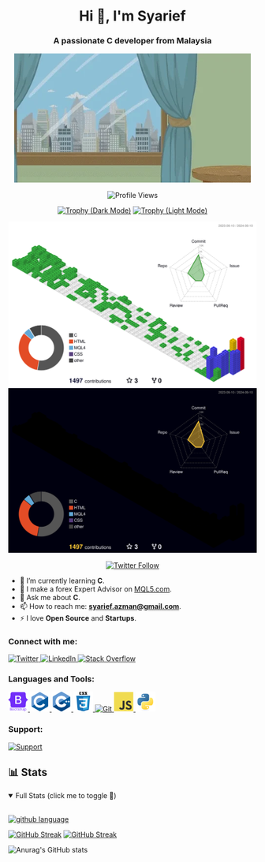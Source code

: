 <h1 align="center">Hi 👋, I'm Syarief</h1>
<h3 align="center">A passionate C developer from Malaysia</h3>

<!-- Optional banner -->
<!-- <p align='center'>
    <img src="https://www.lambdatest.com/resources/images/news24.gif" alt="News Banner">
</p> -->

<p align='center'>
  <a href="https://github.com/syarief02">
    <img src="./zQinMHnDYiNnq.webp" alt="GitHub">
  </a>
</p>

<!-- Optional gif -->
<!-- <p align='center'> 
  <a href="https://github.com/syarief02">
    <img src="https://user-images.githubusercontent.com/74038190/235224431-e8c8c12e-6826-47f1-89fb-2ddad83b3abf.gif" alt="Animation">
  </a>
</p> -->

<p align="center">
  <img src="https://komarev.com/ghpvc/?username=syarief02&label=PROFILE+VIEWS" alt="Profile Views" />
</p>

<div align="center">

[![Trophy (Dark Mode)](https://github-profile-trophy.vercel.app/?username=syarief02&theme=onedark#gh-dark-mode-only)](https://github.com/syarief02#gh-dark-mode-only)
[![Trophy (Light Mode)](https://github-profile-trophy.vercel.app/?username=syarief02&theme=onelight#gh-light-mode-only)](https://github.com/syarief02#gh-light-mode-only)

</div>

<div align="center">

[![Contribution Graph (Light)](./profile-3d-contrib/profile-gitblock.svg#gh-light-mode-only)](https://github.com/syarief02#gh-light-mode-only)
[![Contribution Graph (Dark)](./profile-3d-contrib/profile-night-rainbow.svg#gh-dark-mode-only)](https://github.com/syarief02#gh-dark-mode-only)

</div>

<p align="center">
  <a href="https://twitter.com/syariefazman" target="blank">
    <img src="https://img.shields.io/twitter/follow/syariefazman?logo=twitter&style=for-the-badge" alt="Twitter Follow" />
  </a>
</p>

- 🌱 I’m currently learning **C**.
- 📝 I make a forex Expert Advisor on [MQL5.com](https://tinyurl.com/eabubuy).
- 💬 Ask me about **C**.
- 📫 How to reach me: **syarief.azman@gmail.com**.
- ⚡ I love **Open Source** and **Startups**.

<h3 align="left">Connect with me:</h3>
<p align="left">
  <a href="https://twitter.com/syariefazman" target="_blank">
    <img src="https://raw.githubusercontent.com/rahuldkjain/github-profile-readme-generator/master/src/images/icons/Social/twitter.svg" alt="Twitter" height="30" width="40" />
  </a>
  <a href="https://linkedin.com/in/syariefazman" target="_blank">
    <img src="https://raw.githubusercontent.com/rahuldkjain/github-profile-readme-generator/master/src/images/icons/Social/linked-in-alt.svg" alt="LinkedIn" height="30" width="40" />
  </a>
  <a href="https://stackoverflow.com/users/22780408/syarief-azman" target="_blank">
    <img src="https://raw.githubusercontent.com/rahuldkjain/github-profile-readme-generator/master/src/images/icons/Social/stack-overflow.svg" alt="Stack Overflow" height="30" width="40" />
  </a>
</p>

<h3 align="left">Languages and Tools:</h3>
<p align="left">
  <a href="https://getbootstrap.com" target="_blank" rel="noreferrer">
    <img src="https://raw.githubusercontent.com/devicons/devicon/master/icons/bootstrap/bootstrap-plain-wordmark.svg" alt="Bootstrap" width="40" height="40" />
  </a>
  <a href="https://www.cprogramming.com/" target="_blank" rel="noreferrer">
    <img src="https://raw.githubusercontent.com/devicons/devicon/master/icons/c/c-original.svg" alt="C" width="40" height="40" />
  </a>
  <a href="https://www.w3schools.com/cpp/" target="_blank" rel="noreferrer">
    <img src="https://raw.githubusercontent.com/devicons/devicon/master/icons/cplusplus/cplusplus-original.svg" alt="C++" width="40" height="40" />
  </a>
  <a href="https://www.w3schools.com/css/" target="_blank" rel="noreferrer">
    <img src="https://raw.githubusercontent.com/devicons/devicon/master/icons/css3/css3-original-wordmark.svg" alt="CSS3" width="40" height="40" />
  </a>
  <a href="https://git-scm.com/" target="_blank" rel="noreferrer">
    <img src="https://www.vectorlogo.zone/logos/git-scm/git-scm-icon.svg" alt="Git" width="40" height="40" />
  </a>
  <a href="https://developer.mozilla.org/en-US/docs/Web/JavaScript" target="_blank" rel="noreferrer">
    <img src="https://raw.githubusercontent.com/devicons/devicon/master/icons/javascript/javascript-original.svg" alt="JavaScript" width="40" height="40" />
  </a>
  <a href="https://www.python.org" target="_blank" rel="noreferrer">
    <img src="https://raw.githubusercontent.com/devicons/devicon/master/icons/python/python-original.svg" alt="Python" width="40" height="40" />
  </a>
</p>

<h3 align="left">Support:</h3>
<p>
  <a href="https://paypal.me/syariefazman">
    <img src="https://cdn.buymeacoffee.com/buttons/v2/default-yellow.png" height="50" width="140" alt="Support" />
  </a>
</p>
<h2>📊 Stats</h2>
<details open="">
 <summary>Full Stats (click me to toggle 👀)</summary>
 <br>
<!-- ![IndoGitHubers-badge](https://indogithubers-badge.vercel.app/badge?username=syarief02) -->

<!-- <p align="left">
  <a href="https://github.com/syarief02">
    <img src="https://github-readme-stats.vercel.app/api/top-langs?username=syarief02&show_icons=true&locale=en&layout=compact" alt="Top Languages" />
  </a>
</p> -->

[![github language](https://github-readme-stats.vercel.app/api/top-langs?username=syarief02&show_icons=true&locale=en&layout=compact&theme=transparent)](https://github.com/syarief02)

<!-- <p align="center">
  <a href="https://github.com/syarief02">
    <img src="https://github-readme-streak-stats.herokuapp.com/?user=syarief02" alt="GitHub Streak" />
  </a>
</p> -->

[![GitHub Streak](https://streak-stats.demolab.com/?user=syarief02&theme)](https://github.com/syarief02#github-light-mode)
[![GitHub Streak](https://streak-stats.demolab.com/?user=syarief02&theme=transparent)](https://github.com/syarief02#github-dark-mode)

<!-- <p align="center">
  <a href="https://github.com/syarief02">
    <img src="https://github-readme-stats.vercel.app/api?username=syarief02&show_icons=true&locale=en" alt="GitHub Stats" />
    
  </a>
   -->
  ![Anurag's GitHub stats](https://github-readme-stats.vercel.app/api?username=syarief02&theme=transparent&show_icons=true)

</details>


<!-- 
**syarief02/syarief02** is a ✨ _special_ ✨ repository because its `README.md` (this file) appears on your GitHub profile.
-->
